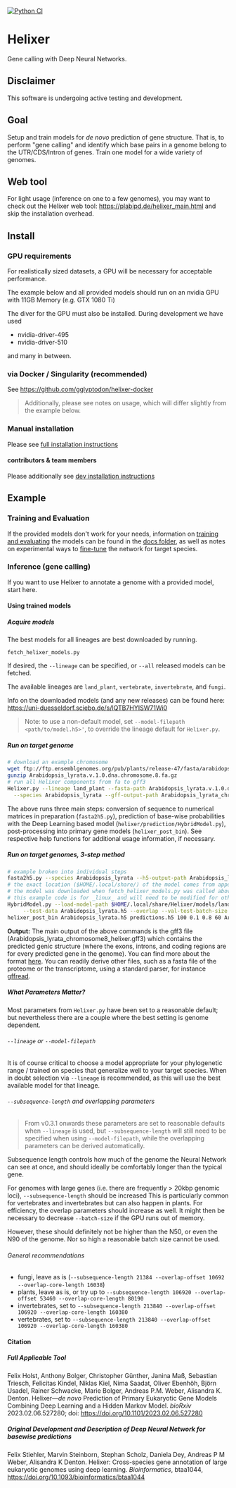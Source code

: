[![Python CI](https://github.com/weberlab-hhu/Helixer/actions/workflows/python-app.yml/badge.svg)](https://github.com/weberlab-hhu/Helixer/actions/workflows/python-app.yml)

# Helixer
Gene calling with Deep Neural Networks.

## Disclaimer
This software is undergoing active testing and development.

## Goal
Setup and train models for _de novo_ prediction of gene structure.
That is, to perform "gene calling" and identify
which base pairs in a genome belong to the UTR/CDS/Intron of genes. 
Train one model for a wide variety of genomes.

## Web tool
For light usage (inference on one to a few genomes), you may 
want to check out the Helixer web tool: https://plabipd.de/helixer_main.html
and skip the installation overhead.

## Install
### GPU requirements
For realistically sized datasets, a GPU will be necessary
for acceptable performance.

The example below and all provided models should run on 
an nvidia GPU with 11GB Memory (e.g. GTX 1080 Ti) 

The diver for the GPU must also be installed.
During development we have used

* nvidia-driver-495
* nvidia-driver-510

and many in between.

### via Docker / Singularity (recommended)
See https://github.com/gglyptodon/helixer-docker

> Additionally, please see notes on usage, which will differ
> slightly from the example below. 

### Manual installation
Please see [full installation instructions](docs/manual_install.md)

#### contributors & team members
Please additionally see [dev installation instructions](docs/dev_install.md)

## Example

### Training and Evaluation
If the provided models don't work for your needs, 
information on [training and evaluating](docs/training.md) the models can be found in the [docs folder](docs/), as well as notes on experimental ways to [fine-tune](docs/fine_tuning.md)
the network for target species. 

### Inference (gene calling)
If you want to use Helixer to annotate a genome with a provided model, start here.

#### Using trained models

##### Acquire models
The best models for all lineages are best downloaded by running.

```
fetch_helixer_models.py
```

If desired, the `--lineage` can be specified, or `--all` released models
can be fetched. 

The available lineages are `land_plant`, `vertebrate`, `invertebrate`,
and `fungi`.

Info on the downloaded models (and any new releases) can be found here:
https://uni-duesseldorf.sciebo.de/s/lQTB7HYISW71Wi0


>Note: to use a non-default model, set
`--model-filepath <path/to/model.h5>'`,
to override the lineage default for `Helixer.py`. 

##### Run on target genome
```bash
# download an example chromosome
wget ftp://ftp.ensemblgenomes.org/pub/plants/release-47/fasta/arabidopsis_lyrata/dna/Arabidopsis_lyrata.v.1.0.dna.chromosome.8.fa.gz
gunzip Arabidopsis_lyrata.v.1.0.dna.chromosome.8.fa.gz
# run all Helixer components from fa to gff3
Helixer.py --lineage land_plant --fasta-path Arabidopsis_lyrata.v.1.0.dna.chromosome.8.fa  \
  --species Arabidopsis_lyrata --gff-output-path Arabidopsis_lyrata_chromosome8_helixer.gff3
```

The above runs three main steps: conversion of sequence to numerical matrices in preparation (`fasta2h5.py`),
prediction of base-wise probabilities with the Deep Learning based model (`helixer/prediction/HybridModel.py`),
post-processing into primary gene models (`helixer_post_bin`). See respective help functions for additional
usage information, if necessary.

##### Run on target genomes, 3-step method
```bash
# example broken into individual steps
fasta2h5.py --species Arabidopsis_lyrata --h5-output-path Arabidopsis_lyrata.h5 --fasta-path Arabidopsis_lyrata.v.1.0.dna.chromosome.8.fa
# the exact location ($HOME/.local/share/) of the model comes from appdirs
# the model was downloaded when fetch_helixer_models.py was called above
# this example code is for _linux_ and will need to be modified for other OSs
HybridModel.py --load-model-path $HOME/.local/share/Helixer/models/land_plant/land_plant_v0.3_a_0080.h5 \
     --test-data Arabidopsis_lyrata.h5 --overlap --val-test-batch-size 32 -v
helixer_post_bin Arabidopsis_lyrata.h5 predictions.h5 100 0.1 0.8 60 Arabidopsis_lyrata_chromosome8_helixer.gff3
```

**Output:** The main output of the above commands is the gff3 file (Arabidopsis_lyrata_chromosome8_helixer.gff3)
which contains the predicted genic structure (where the exons, introns, and coding regions are
for every predicted gene in the genome). You can find more about the format 
[here](https://github.com/The-Sequence-Ontology/Specifications/blob/master/gff3.md).
You can readily derive other files, such as a fasta file of the proteome or the transcriptome, using
a standard parser, for instance [gffread](https://github.com/gpertea/gffread).  

##### What Parameters Matter?
Most parameters from `Helixer.py` have been set to a reasonable default; but nevertheless there
are a couple where the best setting is genome dependent. 

###### `--lineage` or `--model-filepath`
It is of course critical to choose a model appropriate for your phylogenetic range / trained on species
that generalize well to your target species. When in doubt selection via `--lineage` is recommended, as
this will use the best available model for that lineage.

###### `--subsequence-length` and overlapping parameters
> From v0.3.1 onwards these parameters are set to reasonable defaults when `--lineage`
> is used, but `--subsequence-length` will still need to be specified when using `--model-filepath`,
> while the overlapping parameters can be derived automatically.

Subsequence length controls how much of the genome the Neural Network can see at once, and should
ideally be comfortably longer than the typical gene. 

For genomes with large genes (i.e. there are frequently > 20kbp genomic loci), `--subsequence-length` should be increased
This is particularly common for vertebrates and invertebrates but can also happen in plants. For efficiency,
the overlap parameters should increase as well. It might then be necessary to decrease `--batch-size`
if the GPU runs out of memory.

However, these should definitely not be higher than the N50, or even the N90 of the genome. Nor so high
a reasonable batch size cannot be used. 

###### General recommendations
- fungi, leave as is (`--subsequence-length 21384 --overlap-offset 10692 --overlap-core-length 16038`)
- plants, leave as is, or try up to `--subsequence-length 106920 --overlap-offset 53460 --overlap-core-length 80190`
- invertebrates, set to `--subsequence-length 213840 --overlap-offset 106920 --overlap-core-length 160380`
- vertebrates, set to `--subsequence-length 213840 --overlap-offset 106920 --overlap-core-length 160380`

#### Citation

##### Full Applicable Tool 

Felix Holst, Anthony Bolger, Christopher Günther, Janina Maß, Sebastian Triesch, Felicitas Kindel, Niklas Kiel, Nima Saadat, Oliver Ebenhöh, Björn Usadel, Rainer Schwacke, Marie Bolger, Andreas P.M. Weber, Alisandra K. Denton.
Helixer&mdash;_de novo_ Prediction of Primary Eukaryotic Gene Models Combining Deep Learning and a Hidden Markov Model.
_bioRxiv_ 2023.02.06.527280; doi: https://doi.org/10.1101/2023.02.06.527280 

##### Original Development and Description of Deep Neural Network for basewise predictions

Felix Stiehler, Marvin Steinborn, Stephan Scholz, Daniela Dey, Andreas P M Weber, Alisandra K Denton.
Helixer: Cross-species gene annotation of large eukaryotic genomes using deep learning. _Bioinformatics_, btaa1044, 
https://doi.org/10.1093/bioinformatics/btaa1044


